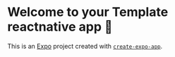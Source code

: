 # Welcome to your Template reactnative app 👋

This is an [Expo](https://expo.dev) project created with [`create-expo-app`](https://www.npmjs.com/package/create-expo-app).

